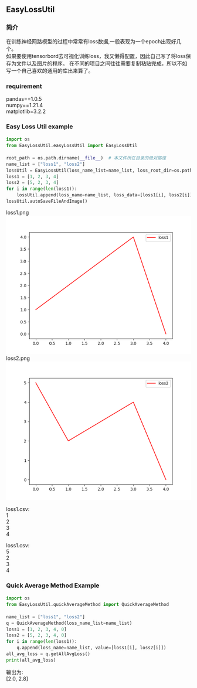 ## EasyLossUtil   
### 简介   
在训练神经网路模型的过程中常常有loss数据,一般表现为一个epoch出现好几个。  
如果要使用tensorbord去可视化训练loss，我又懒得配置，因此自己写了将loss保存为文件以及图片的程序。
在不同的项目之间往往需要复制粘贴完成，所以不如写一个自己喜欢的通用的库出来算了。

### requirement
pandas==1.0.5   
numpy==1.21.4   
matplotlib=3.2.2   


### Easy Loss Util example

```python
import os
from EasyLossUtil.easyLossUtil import EasyLossUtil

root_path = os.path.dirname(__file__)  # 本文件所在目录的绝对路径   
name_list = ["loss1", "loss2"]
lossUtil = EasyLossUtil(loss_name_list=name_list, loss_root_dir=os.path.join(root_path, "test_loss"))
loss1 = [1, 2, 3, 4]
loss2 = [5, 2, 3, 4]
for i in range(len(loss1)):
    lossUtil.append(loss_name=name_list, loss_data=[loss1[i], loss2[i]])
lossUtil.autoSaveFileAndImage()
```

loss1.png   
![alt loss1](./test_loss/loss1.png)   
loss2.png   
![alt loss2](./test_loss/loss2.png)   

loss1.csv:   
1   
2   
3   
4   

loss1.csv:  
5   
2   
3   
4   

### Quick Average Method Example
```python
import os
from EasyLossUtil.quickAverageMethod import QuickAverageMethod

name_list = ["loss1", "loss2"]
q = QuickAverageMethod(loss_name_list=name_list)
loss1 = [1, 2, 3, 4, 0]
loss2 = [5, 2, 3, 4, 0]
for i in range(len(loss1)):
    q.append(loss_name=name_list, value=[loss1[i], loss2[i]])
all_avg_loss = q.getAllAvgLoss()
print(all_avg_loss)
```

输出为:   
[2.0, 2.8]